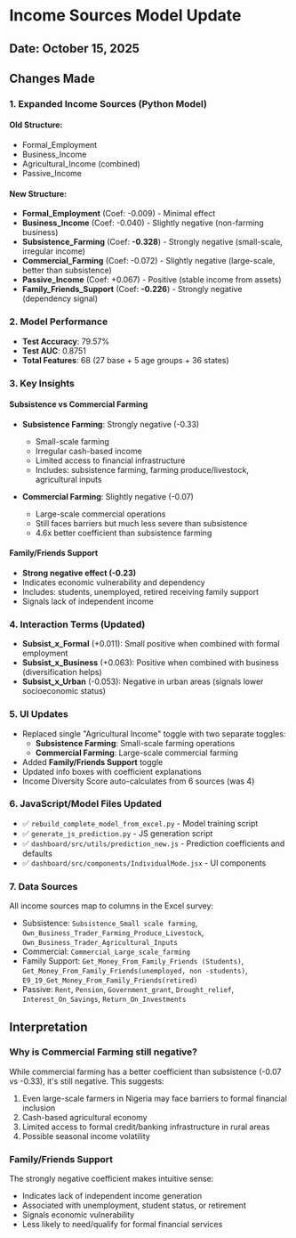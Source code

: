# Income Sources Model Update

## Date: October 15, 2025

## Changes Made

### 1. **Expanded Income Sources (Python Model)**

#### Old Structure:
- Formal_Employment
- Business_Income
- Agricultural_Income (combined)
- Passive_Income

#### New Structure:
- **Formal_Employment** (Coef: -0.009) - Minimal effect
- **Business_Income** (Coef: -0.040) - Slightly negative (non-farming business)
- **Subsistence_Farming** (Coef: **-0.328**) - Strongly negative (small-scale, irregular income)
- **Commercial_Farming** (Coef: -0.072) - Slightly negative (large-scale, better than subsistence)
- **Passive_Income** (Coef: +0.067) - Positive (stable income from assets)
- **Family_Friends_Support** (Coef: **-0.226**) - Strongly negative (dependency signal)

### 2. **Model Performance**
- **Test Accuracy**: 79.57%
- **Test AUC**: 0.8751
- **Total Features**: 68 (27 base + 5 age groups + 36 states)

### 3. **Key Insights**

#### Subsistence vs Commercial Farming
- **Subsistence Farming**: Strongly negative (-0.33)
  - Small-scale farming
  - Irregular cash-based income
  - Limited access to financial infrastructure
  - Includes: subsistence farming, farming produce/livestock, agricultural inputs
  
- **Commercial Farming**: Slightly negative (-0.07)
  - Large-scale commercial operations
  - Still faces barriers but much less severe than subsistence
  - 4.6x better coefficient than subsistence farming

#### Family/Friends Support
- **Strong negative effect (-0.23)**
- Indicates economic vulnerability and dependency
- Includes: students, unemployed, retired receiving family support
- Signals lack of independent income

### 4. **Interaction Terms (Updated)**
- **Subsist_x_Formal** (+0.011): Small positive when combined with formal employment
- **Subsist_x_Business** (+0.063): Positive when combined with business (diversification helps)
- **Subsist_x_Urban** (-0.053): Negative in urban areas (signals lower socioeconomic status)

### 5. **UI Updates**
- Replaced single "Agricultural Income" toggle with two separate toggles:
  - **Subsistence Farming**: Small-scale farming operations
  - **Commercial Farming**: Large-scale commercial farming
- Added **Family/Friends Support** toggle
- Updated info boxes with coefficient explanations
- Income Diversity Score auto-calculates from 6 sources (was 4)

### 6. **JavaScript/Model Files Updated**
- ✅ `rebuild_complete_model_from_excel.py` - Model training script
- ✅ `generate_js_prediction.py` - JS generation script
- ✅ `dashboard/src/utils/prediction_new.js` - Prediction coefficients and defaults
- ✅ `dashboard/src/components/IndividualMode.jsx` - UI components

### 7. **Data Sources**
All income sources map to columns in the Excel survey:
- Subsistence: `Subsistence_Small scale farming`, `Own_Business_Trader_Farming_Produce_Livestock`, `Own_Business_Trader_Agricultural_Inputs`
- Commercial: `Commercial_Large_scale_farming`
- Family Support: `Get_Money_From_Family_Friends (Students)`, `Get_Money_From_Family_Friends(unemployed, non -students)`, `E9_19_Get_Money_From_Family_Friends(retired)`
- Passive: `Rent`, `Pension`, `Government_grant`, `Drought_relief`, `Interest_On_Savings`, `Return_On_Investments`

## Interpretation

### Why is Commercial Farming still negative?
While commercial farming has a better coefficient than subsistence (-0.07 vs -0.33), it's still negative. This suggests:
1. Even large-scale farmers in Nigeria may face barriers to formal financial inclusion
2. Cash-based agricultural economy
3. Limited access to formal credit/banking infrastructure in rural areas
4. Possible seasonal income volatility

### Family/Friends Support
The strongly negative coefficient makes intuitive sense:
- Indicates lack of independent income generation
- Associated with unemployment, student status, or retirement
- Signals economic vulnerability
- Less likely to need/qualify for formal financial services
